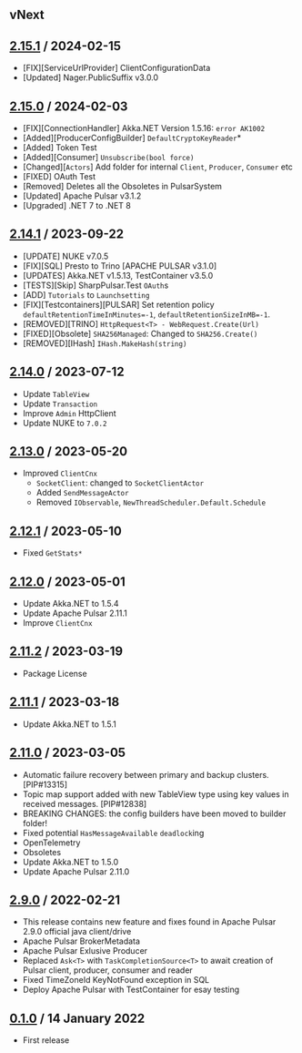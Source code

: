 ## vNext

## [2.15.1] / 2024-02-15
- [FIX][ServiceUrlProvider] ClientConfigurationData
- [Updated] Nager.PublicSuffix v3.0.0

## [2.15.0] / 2024-02-03
- [FIX][ConnectionHandler] Akka.NET Version 1.5.16: `error AK1002`
- [Added][ProducerConfigBuilder] `DefaultCryptoKeyReader`*
- [Added] Token Test 
- [Added][Consumer] `Unsubscribe(bool force)`
- [Changed][`Actors`] Add folder for internal `Client`, `Producer`, `Consumer` etc 
- [FIXED] OAuth Test 
- [Removed] Deletes all the Obsoletes in PulsarSystem
- [Updated] Apache Pulsar v3.1.2
- [Upgraded] .NET 7 to .NET 8

## [2.14.1] / 2023-09-22
- [UPDATE] NUKE v7.0.5
- [FIX][SQL] Presto to Trino [APACHE PULSAR v3.1.0]
- [UPDATES] Akka.NET v1.5.13, TestContainer v3.5.0
- [TESTS][Skip] SharpPulsar.Test `OAuth`s
- [ADD] `Tutorials` to `Launchsetting`
- [FIX][Testcontainers][PULSAR] Set retention policy `defaultRetentionTimeInMinutes=-1`, `defaultRetentionSizeInMB=-1`. 
- [REMOVED][TRINO] `HttpRequest<T> - WebRequest.Create(Url)`
- [FIXED][Obsolete] `SHA256Managed`: Changed to `SHA256.Create()`
- [REMOVED][IHash] `IHash.MakeHash(string)`

## [2.14.0] / 2023-07-12
- Update `TableView`
- Update `Transaction`
- Improve `Admin` HttpClient
- Update NUKE to `7.0.2`

## [2.13.0] / 2023-05-20
- Improved `ClientCnx`
  - `SocketClient`: changed to `SocketClientActor`
  - Added `SendMessageActor`
  - Removed `IObservable`, `NewThreadScheduler.Default.Schedule`	

## [2.12.1] / 2023-05-10
- Fixed `GetStats*`

## [2.12.0] / 2023-05-01
- Update Akka.NET to 1.5.4
- Update Apache Pulsar 2.11.1
- Improve `ClientCnx`

## [2.11.2] / 2023-03-19
- Package License

## [2.11.1] / 2023-03-18
- Update Akka.NET to 1.5.1

## [2.11.0] / 2023-03-05
- Automatic failure recovery between primary and backup clusters. [PIP#13315]
- Topic map support added with new TableView type using key values in received messages. [PIP#12838]
- BREAKING CHANGES: the config builders have been moved to builder folder!
- Fixed potential `HasMessageAvailable` `deadlock`ing 
- OpenTelemetry 
- Obsoletes
- Update Akka.NET to 1.5.0
- Update Apache Pulsar 2.11.0

## [2.9.0] / 2022-02-21
- This release contains new feature and fixes found in Apache Pulsar 2.9.0 official java client/drive
- Apache Pulsar BrokerMetadata
- Apache Pulsar Exlusive Producer
- Replaced `Ask<T>` with `TaskCompletionSource<T>` to await creation of Pulsar client, producer, consumer and reader
- Fixed TimeZoneId KeyNotFound exception in SQL
- Deploy Apache Pulsar with TestContainer for esay testing

## [0.1.0] / 14 January 2022
- First release

[vNext]: https://github.com/Sharp-Pulsar/SharpPulsar/compare/2.15.1...HEAD
[2.15.1]: https://github.com/Sharp-Pulsar/SharpPulsar/compare/2.15.0...2.15.1
[2.15.0]: https://github.com/Sharp-Pulsar/SharpPulsar/compare/2.14.1...2.15.0
[2.14.1]: https://github.com/Sharp-Pulsar/SharpPulsar/compare/2.14.0...2.14.1
[2.14.0]: https://github.com/Sharp-Pulsar/SharpPulsar/compare/2.13.0...2.14.0
[2.13.0]: https://github.com/Sharp-Pulsar/SharpPulsar/compare/2.12.1...2.13.0
[2.12.1]: https://github.com/Sharp-Pulsar/SharpPulsar/compare/2.12.0...2.12.1
[2.12.0]: https://github.com/Sharp-Pulsar/SharpPulsar/compare/2.11.2...2.12.0
[2.11.2]: https://github.com/Sharp-Pulsar/SharpPulsar/compare/2.11.1...2.11.2
[2.11.1]: https://github.com/Sharp-Pulsar/SharpPulsar/compare/2.11.0...2.11.1
[2.11.0]: https://github.com/Sharp-Pulsar/SharpPulsar/compare/2.9.0...2.11.0
[2.9.0]: https://github.com/Sharp-Pulsar/SharpPulsar/compare/0.1.0...2.9.0
[0.1.0]: https://github.com/Sharp-Pulsar/SharpPulsar/tree/0.1.0
